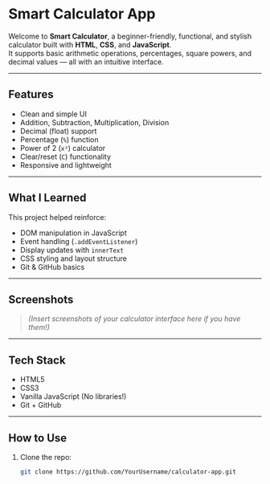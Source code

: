 # Smart Calculator App

Welcome to **Smart Calculator**, a beginner-friendly, functional, and stylish calculator built with **HTML**, **CSS**, and **JavaScript**.  
It supports basic arithmetic operations, percentages, square powers, and decimal values — all with an intuitive interface.

---

##  Features

-  Clean and simple UI
-  Addition, Subtraction, Multiplication, Division
-  Decimal (float) support
-  Percentage (`%`) function
-  Power of 2 (`x²`) calculator
-  Clear/reset (`C`) functionality
-  Responsive and lightweight

---

## What I Learned

This project helped reinforce:
- DOM manipulation in JavaScript
- Event handling (`.addEventListener`)
- Display updates with `innerText`
- CSS styling and layout structure
- Git & GitHub basics

---

##  Screenshots

> _(Insert screenshots of your calculator interface here if you have them!)_

---

## Tech Stack

- HTML5
- CSS3
- Vanilla JavaScript (No libraries!)
- Git + GitHub

---

## How to Use

1. Clone the repo:
   ```bash
   git clone https://github.com/YourUsername/calculator-app.git
